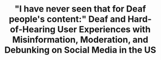 ---
label: "CHI 2025"
title: "\"I have never seen that for Deaf people's content:\" Deaf and Hard-of-Hearing User Experiences with Misinformation, Moderation, and Debunking on Social Media in the US"
detail: "Filipo Sharevski, Oliver Alonzo, Sarah Hau"
color: green
link: https://dl.acm.org/doi/10.1145/3706598.3713114
---